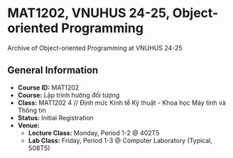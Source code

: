 # MAT1202, VNUHUS 24-25, Object-oriented Programming
Archive of Object-oriented Programming at VNUHUS 24-25

## General Information
- **Course ID:** MAT1202
- **Course:** Lập trình hướng đối tượng
- **Class:** MAT1202 4 // Định mức Kinh tế Kỹ thuật - Khoa học Máy tính và Thông tin
- **Status:** Initial Registration
- **Venue:**
  - **Lecture Class:** Monday, Period 1-2 @ 402T5
  - **Lab Class:** Friday, Period 1-3 @ Computer Laboratory (Typical, 508T5)
